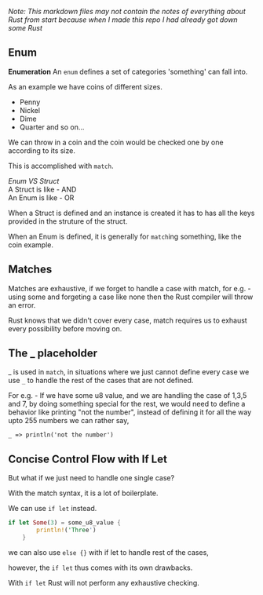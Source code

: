 *Note: This markdown files may not contain the notes of everything about Rust from start because when I made this repo I had already got down some Rust*

## Enum
**Enumeration**
An `enum` defines a set of categories 'something' can fall into.

As an example we have coins of different sizes.
- Penny
- Nickel
- Dime 
- Quarter
and so on...

We can throw in a coin and the coin would be checked one by one 
according to its size.

This is accomplished with `match`.

*Enum VS Struct*  
A  Struct is like - AND  
An Enum   is like - OR  

When a Struct is defined and an instance is created it has to has all the
keys provided in the struture of the struct.

When an Enum is defined, it is generally for `match`ing something, like 
the coin example.

## Matches  
Matches are exhaustive, if we forget to handle a case with match, for e.g. - using some and forgeting a case like none then the Rust compiler will throw an error.

Rust knows that we didn't cover every case, match requires us to exhaust every possibility before moving on.

## The _ placeholder
_ is used in `match`, in situations where we just cannot define every case we use `_` to handle the rest of the cases that are not defined.

For e.g. -
If we have some u8 value, and we are handling the case of 1,3,5 and 7, by doing something special for the rest, we would need to define a behavior like printing "not the number", instead of defining it for all the way upto 255 numbers we can rather say,

`_ => println('not the number')`

## Concise Control Flow with If Let
But what if we just need to handle one single case?

With the match syntax, it is a lot of boilerplate.

We can use `if let` instead.
```rust
if let Some(3) = some_u8_value {
        println!('Three')
    }
```
we can also use `else {}` with if let to handle rest of the cases, 

however, the `if let` thus comes with its own drawbacks.

With `if let` Rust will not perform any exhaustive checking.


